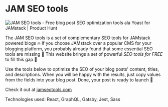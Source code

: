# JAM SEO tools

![JAM SEO tools - Free blog post SEO optimization tools ala Yoast for JAMstack | Product Hunt](https://api.producthunt.com/widgets/embed-image/v1/featured.svg?post_id=279609&theme=light)

The JAM SEO tools is a set of complementary SEO tools for JAMstack powered blogs 🔥 If you choose JAMstack over a popular CMS for your blogging platform, you probably already found that some essential SEO tools are missing 🤦 This website brings a set of powerful _SEO tools for FREE_ to fill this gap 🙌

Use the tools below to optimize the SEO of your blog posts' content, titles, and descriptions. When you will be happy with the results, just copy values from the fields into your blog post. Done, your post is ready to launch 🚀

Check it out at [jamseotools.com](https://jamseotools.com)

Technologies used: React, GraphQL, Gatsby, Jest, Sass

